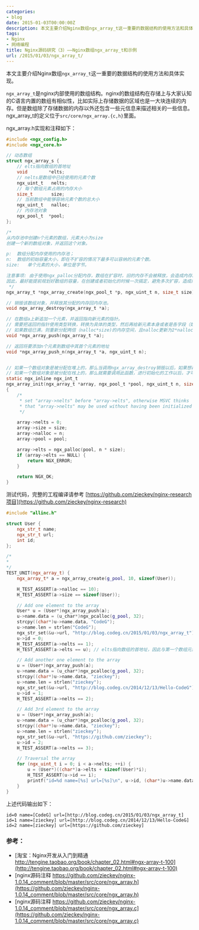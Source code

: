 ```yaml
---
categories:
- blog
date: 2015-01-03T00:00:00Z
description: 本文主要介绍Nginx数组ngx_array_t这一重要的数据结构的使用方法和具体实现。
tags:
- Nginx
- 网络编程
title: Nginx源码研究（3）——Nginx数组ngx_array_t和示例
url: /2015/01/03/ngx_array_t/
---
```


本文主要介绍Nginx数组`ngx_array_t`这一重要的数据结构的使用方法和具体实现。

`ngx_array_t`是nginx内部使用的数组结构。nginx的数组结构在存储上与大家认知的C语言内置的数组有相似性，比如实际上存储数据的区域也是一大块连续的内存。但是数组除了存储数据的内存以外还包含一些元信息来描述相关的一些信息。ngx_array_t的定义位于`src/core/ngx_array.{c,h}`里面。

ngx_array.h实现和注释如下：

```C
#include <ngx_config.h>
#include <ngx_core.h>

// 动态数组
struct ngx_array_s {
    // elts指向数组的首地址
    void        *elts; 
    // nelts是数组中已经使用的元素个数
    ngx_uint_t   nelts; 
    // 每个数组元素占用的内存大小
    size_t       size;  
    // 当前数组中能够容纳元素个数的总大小
    ngx_uint_t   nalloc; 
    // 内存池对象
    ngx_pool_t  *pool;  
};

/*
从内存池中创建n个元素的数组，元素大小为size
创建一个新的数组对象，并返回这个对象。

p:	数组分配内存使用的内存池；
n:	数组的初始容量大小，即在不扩容的情况下最多可以容纳的元素个数。
size:	单个元素的大小，单位是字节。

注意事项: 由于使用ngx_palloc分配内存，数组在扩容时，旧的内存不会被释放，会造成内存的浪费。
因此，最好能提前规划好数组的容量，在创建或者初始化的时候一次搞定，避免多次扩容，造成内存浪费。
 */
ngx_array_t *ngx_array_create(ngx_pool_t *p, ngx_uint_t n, size_t size);

// 销毁该数组对象，并释放其分配的内存回内存池。
void ngx_array_destroy(ngx_array_t *a);

// 在数组a上新追加一个元素，并返回指向新元素的指针。
// 需要把返回的指针使用类型转换，转换为具体的类型，然后再给新元素本身或者是各字段（如果数组的元素是复杂类型）赋值。
// 如果数组已满，则重新分配两倍（nalloc*size)的内存空间，且nalloc更新为2*nalloc
void *ngx_array_push(ngx_array_t *a);

// 返回将要添加n个元素到数组中其首个元素的地址
void *ngx_array_push_n(ngx_array_t *a, ngx_uint_t n);


// 如果一个数组对象是被分配在堆上的，那么当调用ngx_array_destroy销毁以后，如果想再次使用，就可以调用此函数。
// 如果一个数组对象是被分配在栈上的，那么就需要调用此函数，进行初始化的工作以后，才可以使用。
static ngx_inline ngx_int_t
ngx_array_init(ngx_array_t *array, ngx_pool_t *pool, ngx_uint_t n, size_t size)
{
    /*
     * set "array->nelts" before "array->elts", otherwise MSVC thinks
     * that "array->nelts" may be used without having been initialized
     */

    array->nelts = 0;
    array->size = size;
    array->nalloc = n;
    array->pool = pool;

    array->elts = ngx_palloc(pool, n * size);
    if (array->elts == NULL) {
        return NGX_ERROR;
    }

    return NGX_OK;
}
```

测试代码，完整的工程编译请参考 [https://github.com/zieckey/nginx-research项目](https://github.com/zieckey/nginx-research)

```CPP
#include "allinc.h"

struct User {
    ngx_str_t name;
    ngx_str_t url;
    int id;
};

/*
* 
*/
TEST_UNIT(ngx_array_t) {
    ngx_array_t* a = ngx_array_create(g_pool, 10, sizeof(User));

    H_TEST_ASSERT(a->nalloc == 10);
    H_TEST_ASSERT(a->size == sizeof(User));

    // Add one element to the array
    User* u = (User*)ngx_array_push(a);
    u->name.data = (u_char*)ngx_pcalloc(g_pool, 32);
    strcpy((char*)u->name.data, "CodeG");
    u->name.len = strlen("CodeG");
    ngx_str_set(&u->url, "http://blog.codeg.cn/2015/01/03/ngx_array_t");
    u->id = 0;
    H_TEST_ASSERT(a->nelts == 1);
    H_TEST_ASSERT(a->elts == u); // elts指向数组的首地址，因此与第一个数组元素地址相同

    // Add another one element to the array
    u = (User*)ngx_array_push(a);
    u->name.data = (u_char*)ngx_pcalloc(g_pool, 32);
    strcpy((char*)u->name.data, "zieckey");
    u->name.len = strlen("zieckey");
    ngx_str_set(&u->url, "http://blog.codeg.cn/2014/12/13/Hello-CodeG");
    u->id = 1;
    H_TEST_ASSERT(a->nelts == 2);

    // Add 3rd element to the array
    u = (User*)ngx_array_push(a);
    u->name.data = (u_char*)ngx_pcalloc(g_pool, 32);
    strcpy((char*)u->name.data, "zieckey");
    u->name.len = strlen("zieckey");
    ngx_str_set(&u->url, "https://github.com/zieckey");
    u->id = 2;
    H_TEST_ASSERT(a->nelts == 3);

    // Traversal the array
    for (ngx_uint_t i = 0; i < a->nelts; ++i) {
        u = (User*)((char*)a->elts + sizeof(User)*i);
        H_TEST_ASSERT(u->id == i);
        printf("id=%d name=[%s] url=[%s]\n", u->id, (char*)u->name.data, (char*)u->url.data);
    }
}

```

上述代码输出如下：

	id=0 name=[CodeG] url=[http://blog.codeg.cn/2015/01/03/ngx_array_t]
	id=1 name=[zieckey] url=[http://blog.codeg.cn/2014/12/13/Hello-CodeG]
	id=2 name=[zieckey] url=[https://github.com/zieckey]

### 参考：

- [淘宝：Nginx开发从入门到精通 http://tengine.taobao.org/book/chapter_02.html#ngx-array-t-100](http://tengine.taobao.org/book/chapter_02.html#ngx-array-t-100)
- [nginx源码注释 https://github.com/zieckey/nginx-1.0.14_comment/blob/master/src/core/ngx_array.h](https://github.com/zieckey/nginx-1.0.14_comment/blob/master/src/core/ngx_array.h)
- [nginx源码注释 https://github.com/zieckey/nginx-1.0.14_comment/blob/master/src/core/ngx_array.c](https://github.com/zieckey/nginx-1.0.14_comment/blob/master/src/core/ngx_array.c)